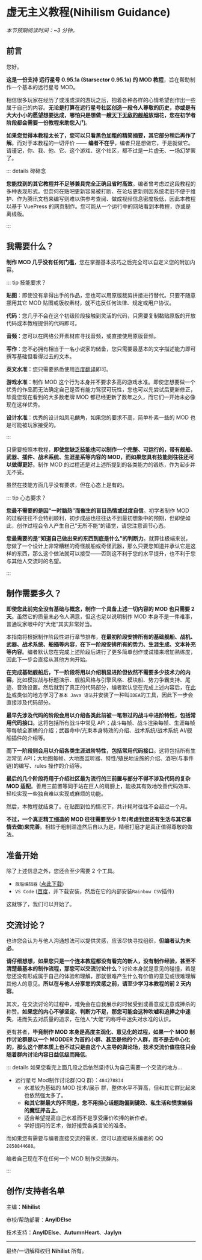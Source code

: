 # 虚无主义教程(Nihilism Guidance)

*本节预期阅读时间：~3 分钟。*

## 前言

您好。

**这是一份支持 远行星号 0.95.1a (Starsector 0.95.1a) 的 MOD 教程**，旨在帮助制作一个基本的远行星号 MOD。

相信很多玩家在经历了或浅或深的游玩之后，抱着各种各样的心情希望创作出一些属于自己的内容。**无论是打算在远行星号社区创造一段令人尊敬的历史，亦或是有大大小小的愿望想要达成，哪怕只是想做一艘[天下无敌的舰船](https://www.fossic.org/thread-1562-1-1.html)放烟花，您在初学者阶段都会需要一份教程来助您入门**。

**如果您觉得本教程太长了，您可以只看黑色加粗的精简摘要，其它部分稍后再作了解**。而对于本教程的一切评价 —— **编者不在乎**，编者只是想做它，于是就做它。请谨记，你、我、他、它、这个游戏、这个社区，都不过是一片虚无、一场幻梦罢了。

::: details 碎碎念

**您能找到的其它教程并不足够兼具完全正确且省时高效**。编者曾考虑过这段教程的多种表现形式。但奈何在贴吧更新容易被打断、在论坛更新则因系统老旧不便于维护、作为腾讯文档来编写则难以供参考查阅、做成视频信息密度极低，因此本教程以基于 VuePress 的网页制作。您可能从一个运行中的网站看到本教程，亦或是离线版。

:::

## 我需要什么？

**制作 MOD 几乎没有任何门槛**，您在掌握基本技巧之后完全可以自定义您的附加内容。

::: tip 技能要求？

**贴图**：即使没有拿得出手的作品，您也可以用原版裁剪拼接进行替代。只要不随意挪用其它 MOD 贴图或版权素材，就不违反任何法律、规定或用户协议。

**代码**：您几乎不会在这个初级阶段接触到灵活的代码，只需要复制黏贴原版的开放代码或本教程提供的代码即可。

**音频**：您可以在网络公开素材库寻找音频，或直接使用原版音频。

**写作**：您不必拥有相当于一名小说家的储备，您只需要最基本的文字描述能力即可撰写基础但看得过去的文本。

**英文水准**：您只需要熟悉使用[百度翻译](https://fanyi.baidu.com/)即可。

**游戏水准**：制作 MOD 这个行为本身并不要求多高的游戏水准。即使您想要做一个优秀的作品而无法确定自己是否有能力驾驭可玩性，您也可以先尝试后更新修正，毕竟您现在看到的大多数老牌 MOD 都已经更新了数年之久，而它们一开始未必像现在这样优秀。

**设计水准**：优秀的设计如凤毛麟角，如果您的要求不高，简单朴素一些的 MOD 也是可能被玩家接受的。

:::

只需要按照本教程，**即使您缺乏技能也可以制作一个完整、可运行的，带有舰船、武器、插件、战术系统、生涯星系等内容的 MOD，而如果您具有技能则往往还可以做得更好**。制作 MOD 的过程还是对上述所提到的各类能力的锻炼，作为起步并无不妥。

虽然在技能方面几乎没有要求，但在心态上是有的。

::: tip 心态要求？

**您最不需要的是因“一时脑热”而催生的盲目热情或过度自信**。初学者制作 MOD 的过程往往不会特别顺利，初步成品也往往达不到最初想象中的预期，但即使如此，创作过程会令人产生自己“无所不能”的错觉，请您注意调节心态。

**您最需要的是“知道自己做出来的东西到底是什么”的判断力**。就算往极端来说，您做了一个设计上非常糟糕的奇怪舰船或奇怪武器，那么只要您知道并承认它是这样的东西，那么这个做法就可以接受——否则这不利于您的水平提升，也不利于您与其他人交流时的名望。

:::

## 制作需要多久？

**即使您此前完全没有基础与概念，制作一个具备上述一切内容的 MOD 也只需要 2 天**。虽然它的质量未必令人满意，但这也足以说明制作 MOD 本身不是一件难事，普通玩家眼中的“大佬”其实非常好当。

本指南将根据制作阶段性进行章节排布，**在最初阶段安排所有的基础舰船、战机、武器、战术系统、船插等内容，在下一阶段安排所有的势力、生涯生成、文本补充等内容**。编者默认您在完成上述阶段后进行了更多简单创作或试错来增加熟练度，因此下一步会直接从其他方向开始。

**在完成基础舰船后，下一阶段将用以介绍稍显进阶但依然不需要多少技术力的内容**。比如模拟战与标题演示、舰船风格与引擎风格、模块船、势力争霸支持、尾迹、音效设置。然后就到了真正的代码部分，编者默认您在完成上述内容后，在[此处](https://www.runoob.com/java/java-tutorial.html)或类似的地方学习了`基本 Java 语法`并安装了一种叫`IDEA`的工具，因此下一步会直接涉及代码部分。

**最早先涉及代码的阶段会用以介绍各类此前被一笔带过的战斗中进阶特性，包括常用代码接口**。这将包括所有战斗中常见 API；战斗每帧、战斗渲染每帧、生涯每帧等每帧全家桶的介绍；武器命中/光束本身特效的介绍、战术系统/战术系统 AI/舰船插件的介绍等。

**而下一阶段则会用以介绍各类生涯进阶特性，包括常用代码接口**。这将包括所有生涯常见 API；大地图每帧、大地图监听器、特性/殖民地设施的介绍、酒吧(与事件链)的编写、rules 操作的介绍等。

**最后的几个阶段将用于介绍社区最为流行的三前置与部分不得不涉及代码的复杂 MOD 适配**。善用三前置等同于站在巨人的肩膀上，能极其有效地改善代码效率、轻松实现一些独自难以实现或麻烦的功能。

然后，本教程就结束了。在贴图到位的情况下，共计耗时往往不会超过一个月。

**不过，一个真正精工细造的 MOD 往往需要至少 1 年(考虑到您还有生活与其它事情去做)来完善**。相较于粗制滥造然后自以为是，精细打磨才是真正值得尊敬的做法。

## 准备开始

除了上述信息之外，您还会至少需要 2 个工具。

* `舰船编辑器` ([点此下载](https://www.fossic.org/thread-1605-1-1.html))
* `VS Code` ([百度](http://b.iou.ink/?q=dnNjb2RlIOS4i+i9vQ==)，并下载安装，然后在它的内部安装`Rainbow CSV`插件)

这就够了，我们可以开始了。

## 交流讨论？

也许您会认为与他人沟通想法可以提供灵感，应该尽快寻找组织，**但编者认为未必**。

**请仔细想想，如果您只是一个连本教程都没有看完的新人，没有制作经验，甚至不清楚最基本的制作流程，那您可以交流讨论什么**？讨论本身就是意见的碰撞，若是您还没有形成属于自己的体验和理解，那就很难产生什么有价值的意见或很难理解其他人的意见。**所以在与他人分享您的灵感之前，请至少学习本教程的前 2 天内容**。

其次，在交流讨论的过程中，难免会在自我展示的时候受到或善意或无意或捧杀的称赞。**如果您的内心不够坚定、判断力不足，那您可能会这种吹嘘和追捧之中迷失**，进而失去对质量的追求，在他人“大佬”的称呼中迷失对水准的认识。

更有甚者，**毕竟制作 MOD 本身是高度主观化、意见化的过程，如果一个 MOD 制作讨论群是以一个 MODDER 为首的小群、甚至是他的个人群，而不是去中心化的，那么这个群本质上也不过只是由这个人主导的舆论场，技术交流价值往往只会随着群内讨论内容日益低级而降低**。

::: details 如果您看完上面几段之后依然坚持认为自己需要一个交流的地方...

* 远行星号 Mod制作讨论群(QQ 群)：`484278834`
  * 水准较为基础的 MOD 技术/展示 群，整体水平不算高，但和其它群比起来也依然强太多了。
  * **和其它群最大的不同是，您不用担心话题跑偏到键政、私生活和愤世嫉俗的魔怔抨击上**。
  * 适合希望提高自己水准而不是享受廉价吹捧的新作者。
  * 学好提问的艺术，做好接受各类言论的准备。



而如果您有需要与编者直接交流的需求，您可以直接联系编者的 QQ `2858844688`。

编者自己现在不在任何一个 MOD 制作交流群内。

:::

## 创作/支持者名单

主编：**Nihilist**

审校/帮助部署：**AnyIDElse**

技术支持：**AnyIDElse**、**AutumnHeart**、**Jaylyn**

***

最终/一切解释权归 **Nihilist** 所有。
